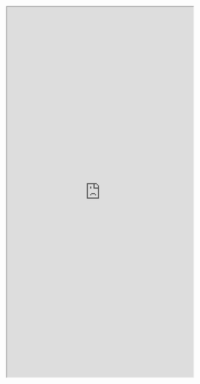 <iframe 
src="https://coda.io/embed/jD38E5fJk_/#Full-Active-Inference-Ontology_tuuOJ_Ew/r428&view=full&viewMode=embedplay&hideSections=true" 
width=900 
height=1000 
style="max-width: 100%;" 
allow="fullscreen">
</iframe>
